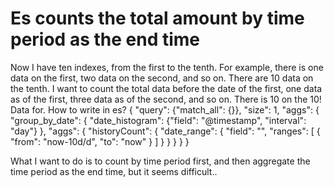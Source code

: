 
# Es counts the total amount by time period as the end time

Now I have ten indexes, from the first to the tenth. For example, there is one data on the first, two data on the second, and so on. There are 10 data on the tenth. I want to count the total data before the date of the first, one data as of the first, three data as of the second, and so on. There is 10 on the 10! Data for.
How to write in es?
{
  "query": {"match_all": {}},
  "size": 1,
  "aggs": {
    "group_by_date": {
      "date_histogram": {"field": "@timestamp", "interval": "day"}
    },
    "aggs": {
        "historyCount": {
          "date_range": {
            "field": "",
            "ranges": [
              {
                "from": "now-10d/d",
                "to": "now"
              }
            ]
          }
        }
      }
  }
}

What I want to do is to count by time period first, and then aggregate the time period as the end time, but it seems difficult..

        